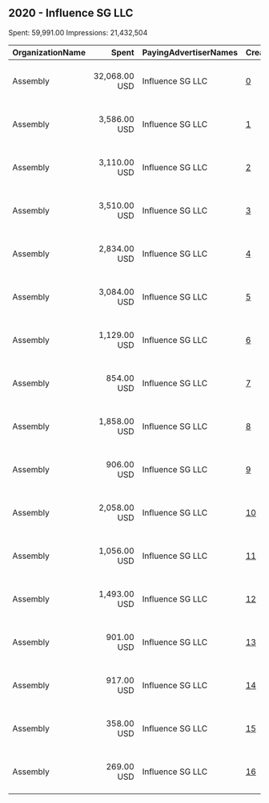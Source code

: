 ## 2020 - Influence SG LLC 
Spent: 59,991.00
Impressions: 21,432,504

|OrganizationName|Spent|PayingAdvertiserNames|CreativeUrls|Impressions|Genders|AgeBrackets|CountryCodes|BillingAddresses|CandidateBallotInformation|
|:---|---:|:---|:---|---:|:---|:---|:---|:---|:---|
|Assembly|32,068.00 USD|Influence SG LLC|[0](https://www.snap.com/political-ads/asset/892035e8fad87bbf852baec45fe0972cd16c06cce907217e0c2d815179cb1c1c?mediaType=mp4)|12,863,838||20-|united states|"711 3rd Ave, New York, NY 10017,new york city,10017,US"||
|Assembly|3,586.00 USD|Influence SG LLC|[1](https://www.snap.com/political-ads/asset/039bbfa386c58f29b82491a548be96cff0213dc3cf59cc5bd2e9624d7009cdb6?mediaType=mp4)|1,544,432||20-|united states|"711 3rd Ave, New York, NY 10017,new york city,10017,US"||
|Assembly|3,110.00 USD|Influence SG LLC|[2](https://www.snap.com/political-ads/asset/892035e8fad87bbf852baec45fe0972cd16c06cce907217e0c2d815179cb1c1c?mediaType=mp4)|1,523,697||20-|united states|"711 3rd Ave, New York, NY 10017,new york city,10017,US"||
|Assembly|3,510.00 USD|Influence SG LLC|[3](https://www.snap.com/political-ads/asset/21205c8c6b9b7f4e07f113916d96dadb6dbc29c4a83c881f85782afd21348e25?mediaType=mp4)|1,293,089||20-|united states|"711 3rd Ave, New York, NY 10017,new york city,10017,US"||
|Assembly|2,834.00 USD|Influence SG LLC|[4](https://www.snap.com/political-ads/asset/b42e74e89b60e763da45d382f0d0afa2cb012820e3be56914b57698aad46b200?mediaType=mp4)|945,853||20-|united states|"711 3rd Ave, New York, NY 10017,new york city,10017,US"||
|Assembly|3,084.00 USD|Influence SG LLC|[5](https://www.snap.com/political-ads/asset/54c150c7cf9579999304026259b3ef878996112adda8c9df27a4e3e84b55a2ce?mediaType=mp4)|648,492||20-|united states|"711 3rd Ave, New York, NY 10017,new york city,10017,US"||
|Assembly|1,129.00 USD|Influence SG LLC|[6](https://www.snap.com/political-ads/asset/21205c8c6b9b7f4e07f113916d96dadb6dbc29c4a83c881f85782afd21348e25?mediaType=mp4)|499,670||20-|united states|"711 3rd Ave, New York, NY 10017,new york city,10017,US"||
|Assembly|854.00 USD|Influence SG LLC|[7](https://www.snap.com/political-ads/asset/039bbfa386c58f29b82491a548be96cff0213dc3cf59cc5bd2e9624d7009cdb6?mediaType=mp4)|434,178||20-|united states|"711 3rd Ave, New York, NY 10017,new york city,10017,US"||
|Assembly|1,858.00 USD|Influence SG LLC|[8](https://www.snap.com/political-ads/asset/09864e1aca2d46d7eb773f4d94441e3d0aa958ac4559f766525d88e5ee08c147?mediaType=mp4)|403,019||20-|united states|"711 3rd Ave, New York, NY 10017,new york city,10017,US"||
|Assembly|906.00 USD|Influence SG LLC|[9](https://www.snap.com/political-ads/asset/b42e74e89b60e763da45d382f0d0afa2cb012820e3be56914b57698aad46b200?mediaType=mp4)|377,719||20-|united states|"711 3rd Ave, New York, NY 10017,new york city,10017,US"||
|Assembly|2,058.00 USD|Influence SG LLC|[10](https://www.snap.com/political-ads/asset/8fd57c67ae705621398811cd3f7e174d9e8508e2de26ca007fe836a677ad35e3?mediaType=mp4)|240,951||20-|united states|"711 3rd Ave, New York, NY 10017,new york city,10017,US"||
|Assembly|1,056.00 USD|Influence SG LLC|[11](https://www.snap.com/political-ads/asset/8fd57c67ae705621398811cd3f7e174d9e8508e2de26ca007fe836a677ad35e3?mediaType=mp4)|225,350||20-|united states|"711 3rd Ave, New York, NY 10017,new york city,10017,US"||
|Assembly|1,493.00 USD|Influence SG LLC|[12](https://www.snap.com/political-ads/asset/09864e1aca2d46d7eb773f4d94441e3d0aa958ac4559f766525d88e5ee08c147?mediaType=mp4)|174,321||20-|united states|"711 3rd Ave, New York, NY 10017,new york city,10017,US"||
|Assembly|901.00 USD|Influence SG LLC|[13](https://www.snap.com/political-ads/asset/54c150c7cf9579999304026259b3ef878996112adda8c9df27a4e3e84b55a2ce?mediaType=mp4)|105,156||20-|united states|"711 3rd Ave, New York, NY 10017,new york city,10017,US"||
|Assembly|917.00 USD|Influence SG LLC|[14](https://www.snap.com/political-ads/asset/486d9c6c245a645156fc8b3527d4d3c13131d1ddfbb9260b473f4b8f9a2c53a7?mediaType=mp4)|92,731||20-|united states|"711 3rd Ave, New York, NY 10017,new york city,10017,US"||
|Assembly|358.00 USD|Influence SG LLC|[15](https://www.snap.com/political-ads/asset/9adbd386e693ad0b2f3b283b6895e719370dda4f4b82321927e6a02aa906cbb0?mediaType=mp4)|35,502||20-|united states|"711 3rd Ave, New York, NY 10017,new york city,10017,US"||
|Assembly|269.00 USD|Influence SG LLC|[16](https://www.snap.com/political-ads/asset/4434a453c51565b90b53f2bf8f56227bd856a99b708a7e62681e7ea58714e0a5?mediaType=mp4)|24,506||20-|united states|"711 3rd Ave, New York, NY 10017,new york city,10017,US"||

